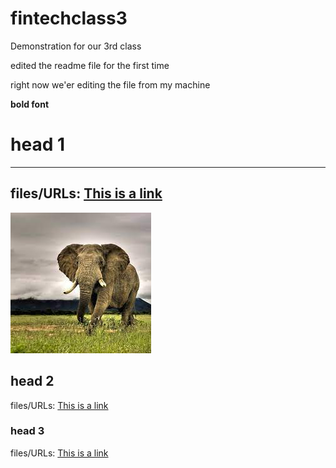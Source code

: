 # fintechclass3
Demonstration for our 3rd class

edited the readme file for the first time


right now we'er editing the file from my machine

**bold font**

# head 1


---
files/URLs: [This is a link](www.google.com)
---

![elephant.jpeg](elephant.jpeg)

## head 2

files/URLs: [This is a link](www.baidu.com)

### head 3

files/URLs: [This is a link](www.bing.com)
